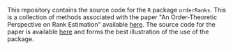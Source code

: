 This repository contains the source code for the `R` package `orderRanks`.  This is a collection of methods associated with the paper "An Order-Theoretic Perspective on Rank Estimation" available [here](https://doi.org/10.13140/RG.2.2.22519.19368).  The source code for the paper is available [here](https://github.com/jkrising/OrderPerspRankEst) and forms the best illustration of the use of the package.